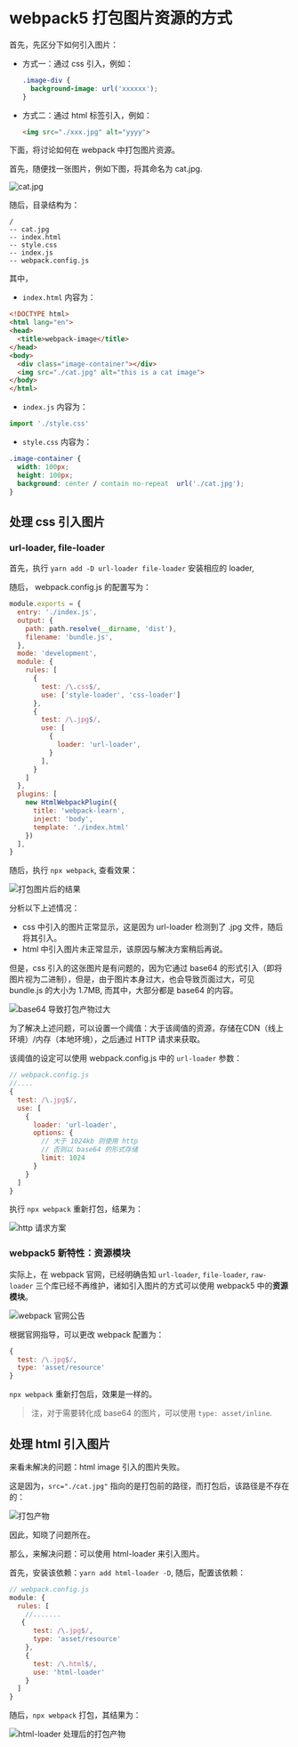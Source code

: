 # webpack5 打包图片资源的方式

首先，先区分下如何引入图片：

- 方式一：通过 css 引入，例如：

  ```css
  .image-div {
    background-image: url('xxxxxx');
  }
  ```

- 方式二：通过 html 标签引入，例如：

  ```html
  <img src="./xxx.jpg" alt="yyyy">
  ```

下面，将讨论如何在 webpack 中打包图片资源。

首先，随便找一张图片，例如下图，将其命名为 cat.jpg.

![cat.jpg](https://img-blog.csdnimg.cn/20210607182624251.jpg)

随后，目录结构为：

```
/
-- cat.jpg
-- index.html
-- style.css
-- index.js
-- webpack.config.js
```

其中，

- `index.html` 内容为：

```html
<!DOCTYPE html>
<html lang="en">
<head>
  <title>webpack-image</title>
</head>
<body>
  <div class="image-container"></div>
  <img src="./cat.jpg" alt="this is a cat image">
</body>
</html>
```

- `index.js` 内容为：

```js
import './style.css'
```

- `style.css` 内容为：

```css
.image-container {
  width: 100px;
  height: 100px;
  background: center / contain no-repeat  url('./cat.jpg');
}
```

## 处理 css 引入图片

### url-loader, file-loader

首先，执行 `yarn add -D url-loader file-loader` 安装相应的 loader,

随后， webpack.config.js 的配置写为：

```js
module.exports = {
  entry: './index.js',
  output: {
    path: path.resolve(__dirname, 'dist'),
    filename: 'bundle.js',
  },
  mode: 'development',
  module: {
    rules: [
      {
        test: /\.css$/,
        use: ['style-loader', 'css-loader']
      },
      {
        test: /\.jpg$/,
        use: [
          {
            loader: 'url-loader',
          }
        ],
      }
    ]
  },
  plugins: [
    new HtmlWebpackPlugin({
      title: 'webpack-learn',
      inject: 'body',
      template: './index.html'
    })
  ],
}
```

随后，执行 `npx webpack`, 查看效果：

![打包图片后的结果](https://img-blog.csdnimg.cn/20210607184238508.png)

分析以下上述情况：

- css 中引入的图片正常显示，这是因为 url-loader 检测到了 .jpg 文件，随后将其引入。
- html 中引入图片未正常显示，该原因与解决方案稍后再说。

但是，css 引入的这张图片是有问题的，因为它通过 base64 的形式引入（即将图片视为二进制），但是，由于图片本身过大，也会导致页面过大，可见 bundle.js 的大小为 1.7MB, 而其中，大部分都是 base64 的内容。

![base64 导致打包产物过大](https://img-blog.csdnimg.cn/20210607185102627.png)

为了解决上述问题，可以设置一个阈值：大于该阈值的资源，存储在CDN（线上环境）/内存（本地环境），之后通过 HTTP 请求来获取。

该阈值的设定可以使用 webpack.config.js 中的 `url-loader` 参数：

```js
// webpack.config.js
//....
{
  test: /\.jpg$/,
  use: [
    {
      loader: 'url-loader',
      options: {
        // 大于 1024kb 则使用 http
        // 否则以 base64 的形式存储
        limit: 1024
      }
    }
  ]
}
```

执行 `npx webpack` 重新打包，结果为：

![http 请求方案](https://img-blog.csdnimg.cn/20210607185138416.png)

### webpack5 新特性：资源模块

实际上，在 webpack 官网，已经明确告知 `url-loader`, `file-loader`, `raw-loader` 三个库已经不再维护，诸如引入图片的方式可以使用 webpack5 中的**资源模块**。

![webpack 官网公告](https://img-blog.csdnimg.cn/20210607185311993.png)

根据官网指导，可以更改 webpack 配置为：

```js
{
  test: /\.jpg$/,
  type: 'asset/resource'
}
```

`npx webpack` 重新打包后，效果是一样的。

> 注，对于需要转化成 base64 的图片，可以使用 `type: asset/inline`.

## 处理 html 引入图片

来看未解决的问题：html image 引入的图片失败。

这是因为，`src="./cat.jpg"` 指向的是打包前的路径，而打包后，该路径是不存在的：

![打包产物](https://img-blog.csdnimg.cn/20210607185754459.png)

因此，知晓了问题所在。

那么，来解决问题：可以使用 html-loader 来引入图片。

首先，安装该依赖：`yarn add html-loader -D`, 随后，配置该依赖：

```js
// webpack.config.js
module: {
  rules: [
    //.......
   {
      test: /\.jpg$/,
      type: 'asset/resource'
    },
    {
      test: /\.html$/,
      use: 'html-loader'
    }
  ]
}
```

随后，`npx webpack` 打包，其结果为：

![html-loader 处理后的打包产物](https://img-blog.csdnimg.cn/20210607190122952.png)
